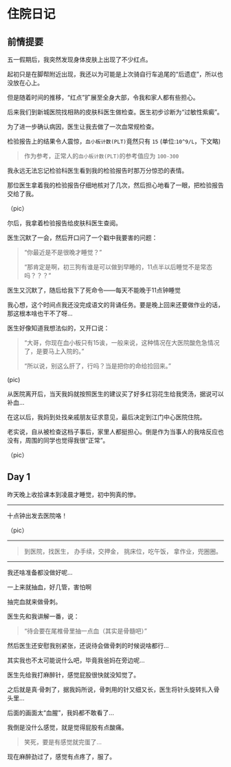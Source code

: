 # 住院日记

## 前情提要
五一假期后，我突然发现身体皮肤上出现了不少红点。

起初只是在脚帮附近出现，我还以为可能是上次骑自行车追尾的“后遗症”，所以也没放在心上。

但是随着时间的推移，“红点”扩展至全身大部，令我和家人都有些担心。

后来我们到新城医院找相熟的皮肤科医生做检查。医生初步诊断为“过敏性紫癜”。

为了进一步确认病因，医生让我去做了一次血常规检查。

检验报告上的结果令人震惊，`血小板计数(PLT)`竟然只有 `15` (单位:`10^9/L`，下文略)

> 作为参考，正常人的`血小板计数(PLT)`的参考值应为 `100-300`

我永远无法忘记检验科医生看到我的检验报告时那万分惊恐的表情。

那位医生拿着我的检验报告仔细地核对了几次，然后担心地看了一眼，把检验报告交给了我。

（pic）

尔后，我拿着检验报告给皮肤科医生查阅。

医生沉默了一会，然后开口问了一个戳中我要害的问题：

> “你最近是不是很晚才睡觉？”
>
> “那肯定是啊，初三狗有谁是可以做到早睡的，11点半以后睡觉不是常态吗？？？”

医生又沉默了，随后给我下了死命令——每天不能晚于11点钟睡觉

我心想，这个时间点我还没完成语文的背诵任务。要是晚上回来还要做作业的话，那这根本啥也干不了呀...

医生好像知道我想法似的，又开口说：

> “大哥，你现在血小板只有15诶，一般来说，这种情况在大医院酸危急情况了，是要马上入院的。”
>
> “所以说，别这么肝了，行吗？当是把你的命给捡回来。”

(pic)

从医院离开后，当天我妈就按照医生的建议买了好多红羽花生给我煲汤，据说可以补血...

在这以后，我妈到处找亲戚朋友征求意见，最后决定到江门中心医院住院。

老实说，自从被检查这档子事后，家里人都挺担心。倒是作为当事人的我啥反应也没有，周围的同学也觉得我很“正常”。

（pic）

## Day 1
昨天晚上收拾课本到凌晨才睡觉，初中狗真的惨。

-------

十点钟出发去医院咯！

（pic）

-------

> 到医院，找医生，
> 办手续，交押金，
> 挑床位，吃午饭，
> 拿作业，兜圈圈。

<pic>

------

我还啥准备都没做好呢...

一上来就抽血，好几管，害怕啊

抽完血就来做骨刺。

医生先和我讲解一番，说：

> “待会要在尾椎骨里抽一点血（其实是骨髓吧）”

然后医生还安慰我别紧张，还说待会做骨刺的时候说啥都行...

其实我也不太可能说什么吧，毕竟我爸妈在旁边呢...

医生先给我打麻醉针，感觉屁股很快就没知觉了。

之后就是真·骨刺了，据我妈所说，骨刺用的针又细又长，医生将针头旋转扎入骨头里...

后面的画面太“血腥”，我妈都不敢看了...

我倒是没什么感觉，就是觉得屁股有点酸痛。

> 笑死，要是有感觉就完蛋了...

现在麻醉劲过了，感觉有点疼了，服了。


